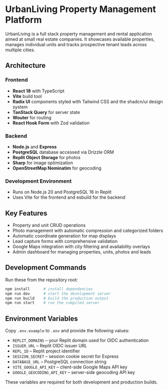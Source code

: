 # UrbanLiving Property Management Platform

UrbanLiving is a full stack property management and rental application aimed at small real estate companies. It showcases available properties, manages individual units and tracks prospective tenant leads across multiple cities.

## Architecture

### Frontend
- **React 18** with TypeScript
- **Vite** build tool
- **Radix UI** components styled with Tailwind CSS and the shadcn/ui design system
- **TanStack Query** for server state
- **Wouter** for routing
- **React Hook Form** with Zod validation

### Backend
- **Node.js** and **Express**
- **PostgreSQL** database accessed via Drizzle ORM
- **Replit Object Storage** for photos
- **Sharp** for image optimization
- **OpenStreetMap Nominatim** for geocoding

### Development Environment
- Runs on Node.js 20 and PostgreSQL 16 in Replit
- Uses Vite for the frontend and esbuild for the backend

## Key Features
- Property and unit CRUD operations
- Photo management with automatic compression and categorized folders
- Automatic coordinate generation for map displays
- Lead capture forms with comprehensive validation
- Google Maps integration with city filtering and availability overlays
- Admin dashboard for managing properties, units, photos and leads

## Development Commands
Run these from the repository root:

```bash
npm install      # install dependencies
npm run dev      # start the development server
npm run build    # build the production output
npm run start    # run the compiled server
```

## Environment Variables
Copy `.env.example` to `.env` and provide the following values:

- `REPLIT_DOMAINS` – your Replit domain used for OIDC authentication
- `ISSUER_URL` – Replit OIDC issuer URL
- `REPL_ID` – Replit project identifier
- `SESSION_SECRET` – session cookie secret for Express
- `DATABASE_URL` – PostgreSQL connection string
- `VITE_GOOGLE_API_KEY` – client-side Google Maps API key
- `GOOGLE_GEOCODING_API_KEY` – server-side geocoding API key

These variables are required for both development and production builds.
